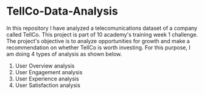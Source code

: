 # TellCo-Data-Analysis


In this repository I have analyzed a telecomunications dataset of a company called TellCo. This project is part of 10 academy's training week 1 challenge. The project's objective is to analyze opportunities for growth and make a recommendation on whether TellCo is worth investing. For this purpose, I am doing 4 types of analysis as shown below.

1. User Overview analysis
2. User Engagement analysis
3. User Experience analysis
4. User Satisfaction analysis
